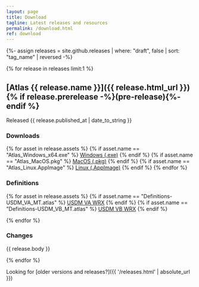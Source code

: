 ```yaml
---
layout: page
title: Download
tagline: Latest releases and resources
permalink: /download.html
ref: download
---
```


{%- assign releases = site.github.releases | where: "draft", false | sort: "tag_name" | reversed -%}

{% for release in releases limit:1 %}

## [Atlas {{ release.name }}]({{ release.html_url }}) {% if release.prerelease -%}(pre-release){%- endif %}
Released <time datetime="{{ release.published_at | date_to_xmlschema }}">{{ release.published_at | date_to_string }}</time>

### Downloads
{% for asset in release.assets %}
  {% if asset.name == "Atlas_Windows_x64.exe" %}
<a href="{{ asset.browser_download_url }}" class="btn">Windows (.exe)</a>
  {% endif %}
  {% if asset.name == "Atlas_MacOS.pkg" %}
<a href="{{ asset.browser_download_url }}" class="btn">MacOS (.pkg)</a>
  {% endif %}
  {% if asset.name == "Atlas_Linux.AppImage" %}
<a href="{{ asset.browser_download_url }}" class="btn">Linux (.AppImage)</a>
  {% endif %}
{% endfor %}
### Definitions
{% for asset in release.assets %}
  {% if asset.name == "Definitions-USDM_VA_MT.atlas" %}
<a href="{{ asset.browser_download_url }}" class="btn">USDM VA WRX</a>
  {% endif %}
  {% if asset.name == "Definitions-USDM_VB_MT.atlas" %}
<a href="{{ asset.browser_download_url }}" class="btn">USDM VB WRX</a>
  {% endif %}

{% endfor %}

### Changes
{{ release.body }}

{% endfor %}

Looking for [older versions and releases?]({{ '/releases.html' | absolute_url }})


